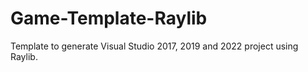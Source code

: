 # Game-Template-Raylib
 Template to generate Visual Studio 2017, 2019 and 2022 project using Raylib.
